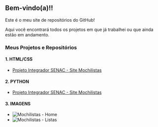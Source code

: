 ## Bem-vindo(a)!! 

Este é o meu site de repositórios do GitHub!

Aqui você encontrará todos os projetos em que já trabalhei ou que ainda estão em andamento.


### Meus Projetos e Repositórios


#### 1. HTML/CSS

- [Projeto Integrador SENAC - Site Mochilistas](https://github.com/carloscurty/mochilistas.git)
 

#### 2. PYTHON
- [Projeto Integrador SENAC - Site Mochilistas](https://github.com/carloscurty/Projeto-Integrador-SENAC)


#### 3. IMAGENS
- ![Mochilistas - Home](https://user-images.githubusercontent.com/68711113/164065044-ab156554-939b-45fb-a4e6-f9d54c2085d0.png)
- ![Mochilistas - Listas](https://user-images.githubusercontent.com/68711113/164065054-dc8eba8f-d8db-418a-a1bc-e9f0e76c36f1.png)
